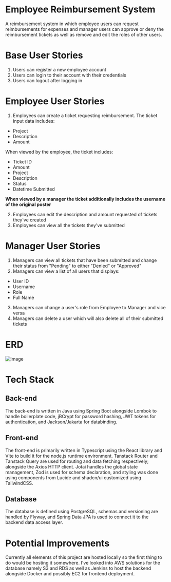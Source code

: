 
# Employee Reimbursement System  

A reimbursement system in which employee users can request reimbursements for expenses and manager users can approve or deny the reimbursement tickets as well as remove and edit the roles of other users.

# Base User Stories

1. Users can register a new employee account 
2. Users can login to their account with their credentials
3. Users can logout after logging in

# Employee User Stories

1. Employees can create a ticket requesting reimbursement. The ticket input data includes:
- Project
- Description
- Amount

When viewed by the employee, the ticket includes:
- Ticket ID
- Amount
- Project
- Description
- Status
- Datetime Submitted

**When viewed by a manager the ticket additionally includes the username of the original poster**

2. Employees can edit the description and amount requested of tickets they've created
3. Employees can view all the tickets they've submitted

# Manager User Stories

1. Managers can view all tickets that have been submitted and change their status from "Pending" to either "Denied" or "Approved"
2. Managers can view a list of all users that displays:
- User ID
- Username
- Role
- Full Name
3. Managers can change a user's role from Employee to Manager and vice versa
4. Managers can delete a user which will also delete all of their submitted tickets

# ERD

![image](https://github.com/user-attachments/assets/048a1a76-25ed-42bf-94c3-3a2106c8cac3)

# Tech Stack

## Back-end
The back-end is written in Java using Spring Boot alongside Lombok to handle boilerplate code, jBCrypt for password hashing, JWT tokens for authentication, and Jackson/Jakarta for databinding.

## Front-end
The front-end is primarily written in Typescript using the React library and Vite to build it for the node.js runtime environment. Tanstack Router and Tanstack Query are used for routing and data fetching respectively; alongside the Axios HTTP client. Jotai handles the global state management, Zod is used for schema declaration, and styling was done using components from Lucide and shadcn/ui customized using TailwindCSS.

## Database
The database is defined using PostgreSQL, schemas and versioning are handled by Flyway, and Spring Data JPA is used to connect it to the backend data access layer.

# Potential Improvements
Currently all elements of this project are hosted locally so the first thing to do would be hosting it somewhere. I've looked into AWS solutions for the database namely S3 and RDS as well as Jenkins to host the backend alongside Docker and possibly EC2 for frontend deployment.

















